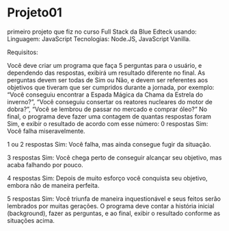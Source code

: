 # Projeto01

primeiro projeto que fiz no curso Full Stack da Blue Edteck usando:
Linguagem: JavaScript
Tecnologias: Node.JS, JavaScript Vanilla.


Requisitos:

  Você deve criar um programa que faça 5 perguntas para o usuário, e dependendo das respostas, exibirá um resultado diferente no final.
As perguntas devem ser todas de Sim ou Não, e devem ser referentes aos objetivos que tiveram que ser cumpridos durante a jornada, por
exemplo: “Você conseguiu encontrar a Espada Mágica da Chama da Estrela do inverno?”, “Você conseguiu consertar os reatores nucleares
do motor de dobra?”, “Você se lembrou de passar no mercado e comprar óleo?”
No final, o programa deve fazer uma contagem de quantas respostas foram Sim, e exibir o resultado de acordo com esse número:
0 respostas Sim: Você falha miseravelmente.


1 ou 2 respostas Sim: Você falha, mas ainda consegue fugir da situação.

3 respostas Sim: Você chega perto de conseguir alcançar seu objetivo, mas acaba falhando por pouco.

4 respostas Sim: Depois de muito esforço você conquista seu objetivo, embora não de maneira perfeita.

5 respostas Sim: Você triunfa de maneira inquestionável e seus feitos serão lembrados por muitas gerações.
O programa deve contar a história inicial (background), fazer as perguntas, e ao final, exibir o resultado
conforme as situações acima.
